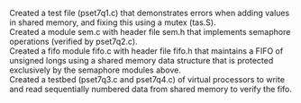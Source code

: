 Created a test file (pset7q1.c) that demonstrates errors when adding values in shared memory, and fixing this using a mutex (tas.S). <br />
Created a module sem.c with header file sem.h that implements semaphore operations (verified by pset7q2.c). <br />
Created a fifo module fifo.c with header file fifo.h that maintains a FIFO of unsigned longs using a shared memory data structure that is protected exclusively by the semaphore modules above. <br />
Created a testbed (pset7q3.c and pset7q4.c) of virtual processors to write and read sequentially numbered data from shared memory to verify the fifo. <br />
